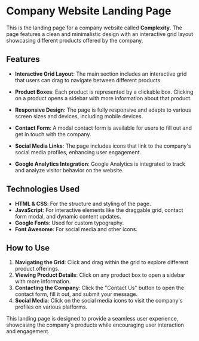 # Company Website Landing Page

This is the landing page for a company website called **Complexity**. The page features a clean and minimalistic design with an interactive grid layout showcasing different products offered by the company.

## Features

- **Interactive Grid Layout**: The main section includes an interactive grid that users can drag to navigate between different products.
  
- **Product Boxes**: Each product is represented by a clickable box. Clicking on a product opens a sidebar with more information about that product.
  
- **Responsive Design**: The page is fully responsive and adapts to various screen sizes and devices, including mobile devices.

- **Contact Form**: A modal contact form is available for users to fill out and get in touch with the company.

- **Social Media Links**: The page includes icons that link to the company's social media profiles, enhancing user engagement.

- **Google Analytics Integration**: Google Analytics is integrated to track and analyze visitor behavior on the website.

## Technologies Used

- **HTML & CSS**: For the structure and styling of the page.
- **JavaScript**: For interactive elements like the draggable grid, contact form modal, and dynamic content updates.
- **Google Fonts**: Used for custom typography.
- **Font Awesome**: For social media and other icons.

## How to Use

1. **Navigating the Grid**: Click and drag within the grid to explore different product offerings.
2. **Viewing Product Details**: Click on any product box to open a sidebar with more information.
3. **Contacting the Company**: Click the "Contact Us" button to open the contact form, fill it out, and submit your message.
4. **Social Media**: Click on the social media icons to visit the company's profiles on various platforms.

This landing page is designed to provide a seamless user experience, showcasing the company's products while encouraging user interaction and engagement.
